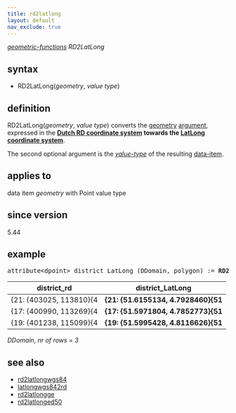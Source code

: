 ```yaml
---
title: rd2latlong
layout: default
nav_exclude: true
---
```

*[geometric-functions](geometric-functions) RD2LatLong*

## syntax

- RD2LatLong(*geometry*, *value type*)

## definition

RD2LatLong(*geometry*, *value type*) converts the [geometry](geometry) [argument](argument), expressed in the <B>[Dutch RD coordinate system](http://nl.wikipedia.org/wiki/RijksdriehoekscoB6rdinaten) towards the [LatLong coordinate system](https://en.wikipedia.org/wiki/Geographic_coordinate_system)</B>.

The second optional argument is the *[value-type](value-type)* of the resulting [data-item](data-item).

## applies to

data item *geometry* with Point value type

## since version

5.44

## example

<pre>
attribute&lt;dpoint&gt; district_LatLong (DDomain, polygon) := <B>RD2LatLong(</B>district_rd, dpoint<B>)</B>;
</pre>

| district_rd             | **district_LatLong**                |
|-------------------------|-------------------------------------|
| {21: {403025, 113810}{4 | **{21: {51.6155134, 4.7928460}{51** |
| {17: {400990, 113269}{4 | **{17: {51.5971804, 4.7852773}{51** |
| {19: {401238, 115099}{4 | **{19: {51.5995428, 4.8116626}{51** |

*DDomain, nr of rows = 3*

## see also

- [rd2latlongwgs84](rd2latlongwgs84)
- [latlongwgs842rd](latlongwgs842rd)
- [rd2latlongge](rd2latlongge)
- [rd2latlonged50](rd2latlonged50)